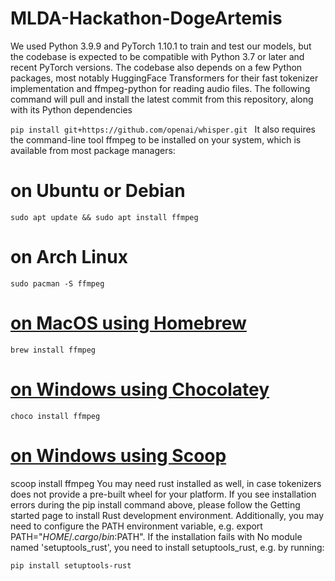 # MLDA-Hackathon-DogeArtemis
We used Python 3.9.9 and PyTorch 1.10.1 to train and test our models, but the codebase is expected to be compatible with Python 3.7 or later and recent PyTorch versions. The codebase also depends on a few Python packages, most notably HuggingFace Transformers for their fast tokenizer implementation and ffmpeg-python for reading audio files. The following command will pull and install the latest commit from this repository, along with its Python dependencies

```pip install git+https://github.com/openai/whisper.git ```
It also requires the command-line tool ffmpeg to be installed on your system, which is available from most package managers:

# on Ubuntu or Debian
```sudo apt update && sudo apt install ffmpeg```

# on Arch Linux
```sudo pacman -S ffmpeg```

# [on MacOS using Homebrew](https://brew.sh/)
```
brew install ffmpeg
```

# [on Windows using Chocolatey](https://chocolatey.org/)

```choco install ffmpeg```

# [on Windows using Scoop](https://scoop.sh/)

scoop install ffmpeg
You may need rust installed as well, in case tokenizers does not provide a pre-built wheel for your platform. If you see installation errors during the pip install command above, please follow the Getting started page to install Rust development environment. Additionally, you may need to configure the PATH environment variable, e.g. export PATH="$HOME/.cargo/bin:$PATH". If the installation fails with No module named 'setuptools_rust', you need to install setuptools_rust, e.g. by running:
```
pip install setuptools-rust
```
